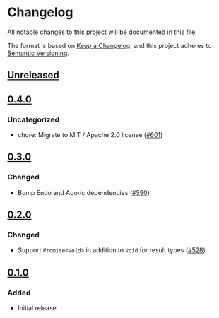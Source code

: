 # Changelog

All notable changes to this project will be documented in this file.

The format is based on [Keep a Changelog](https://keepachangelog.com/en/1.0.0/),
and this project adheres to [Semantic Versioning](https://semver.org/spec/v2.0.0.html).

## [Unreleased]

## [0.4.0]

### Uncategorized

- chore: Migrate to MIT / Apache 2.0 license ([#601](https://github.com/MetaMask/ocap-kernel/pull/601))

## [0.3.0]

### Changed

- Bump Endo and Agoric dependencies ([#590](https://github.com/MetaMask/ocap-kernel/pull/590))

## [0.2.0]

### Changed

- Support `Promise<void>` in addition to `void` for result types ([#528](https://github.com/MetaMask/ocap-kernel/pull/528))

## [0.1.0]

### Added

- Initial release.

[Unreleased]: https://github.com/MetaMask/ocap-kernel/compare/@metamask/kernel-rpc-methods@0.4.0...HEAD
[0.4.0]: https://github.com/MetaMask/ocap-kernel/compare/@metamask/kernel-rpc-methods@0.3.0...@metamask/kernel-rpc-methods@0.4.0
[0.3.0]: https://github.com/MetaMask/ocap-kernel/compare/@metamask/kernel-rpc-methods@0.2.0...@metamask/kernel-rpc-methods@0.3.0
[0.2.0]: https://github.com/MetaMask/ocap-kernel/compare/@metamask/kernel-rpc-methods@0.1.0...@metamask/kernel-rpc-methods@0.2.0
[0.1.0]: https://github.com/MetaMask/ocap-kernel/releases/tag/@metamask/kernel-rpc-methods@0.1.0
